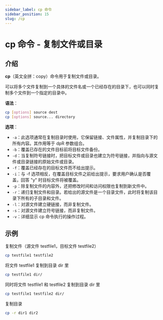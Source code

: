 ```yaml
---
sidebar_label: cp 命令
sidebar_position: 15
slug: /cp
---
```


# cp 命令 - 复制文件或目录



## 介绍

**cp**（英文全拼：copy）命令用于复制文件或目录。

可以将多个文件复制到一个具体的文件名或一个已经存在的目录下，也可以同时复制多个文件到一个指定的目录中。

**语法**：

```bash
cp [options] source dest
cp [options] source... directory
```

**选项**：

- `-a`：此选项通常在复制目录时使用，它保留链接、文件属性，并复制目录下的所有内容。其作用等于 dpR 参数组合。
- `-b`：覆盖已存在的文件目标前将目标文件备份。
- `-d`：当复制符号链接时，把目标文件或目录也建立为符号链接，并指向与源文件或目录链接的原始文件或目录。
- `-f`：覆盖已经存在的目标文件而不给出提示。
- `-i`：与 -f 选项相反，在覆盖目标文件之前给出提示，要求用户确认是否覆盖，回答 "y" 时目标文件将被覆盖。
- `-p`：除复制文件的内容外，还把修改时间和访问权限也复制到新文件中。
- `-r`：递归复制文件和目录。若给出的源文件是一个目录文件，此时将复制该目录下所有的子目录和文件。
- `-l`：对源文件建立硬链接，而非复制文件。
- `-s`：对源文件建立符号链接，而非复制文件。
- `-v`：详细显示 cp 命令执行的操作过程。



## 示例

复制文件（源文件 testfile1，目标文件 testfile2）

```bash
cp testfile1 testfile2
```

将文件 testfile1 复制到目录 dir 里

```bash
cp testfile1 dir/
```

同时将文件 testfile1 和 testfile2 复制到目录 dir 里

```bash
cp testfile1 testfile2 dir/
```

复制目录

```bash
cp -r dir1 dir2
```

